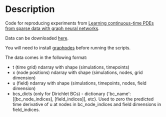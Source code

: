 # Description

Code for reproducing experiments from [Learning continuous-time PDEs from sparse data with graph neural networks](https://openreview.net/forum?id=aUX5Plaq7Oy).

Data can be downloaded [here](https://drive.google.com/file/d/1K5LsXU8JRln5OSJ049jims4v98l2U9cm/view?usp=sharing).

You will need to install [graphpdes](https://github.com/yakovlev31/graphpdes) before running the scripts.

The data comes in the following format:

* t (time grid) ndarray with shape (simulations, timepoints)
* x (node positions) ndarray with shape (simulations, nodes, grid dimension)
* u (field) ndarray with shape (simulations, timepoints, nodes, field dimension)
* bcs_dicts (only for Dirichlet BCs) - dictionary {'bc_name': [[bc_node_indices], [field_indices]], etc}. Used to zero the predicted time derivative of u at nodes in bc_node_indices and field dimensions in field_indices.
